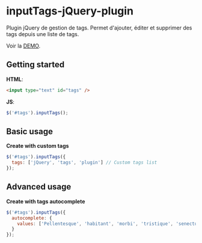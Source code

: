 # inputTags-jQuery-plugin

Plugin jQuery de gestion de tags.
Permet d'ajouter, éditer et supprimer des tags depuis une liste de tags.

Voir la [DEMO](http://codepen.io/betaweb/pen/PqdbMO/).

## Getting started

**HTML**:

```html
<input type="text" id="tags" />
```

**JS**:
```js
$('#tags').inputTags();
```


## Basic usage

**Create with custom tags**
```js
$('#tags').inputTags({
  tags: ['jQuery', 'tags', 'plugin'] // Custom tags list
});
```

## Advanced usage

**Create with tags autocomplete**
```js
$('#tags').inputTags({
  autocomplete: {
    values: ['Pellentesque', 'habitant', 'morbi', 'tristique', 'senectus'] // autocomplete list
  }
});
```
